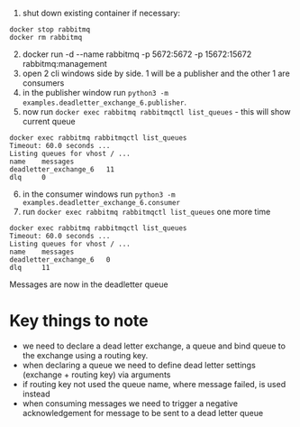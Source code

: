 1. shut down existing container if necessary:
```
docker stop rabbitmq
docker rm rabbitmq
```
2. docker run -d --name rabbitmq -p 5672:5672 -p 15672:15672 rabbitmq:management
3. open 2 cli windows side by side. 1 will be a publisher and the other 1 are consumers
4. in the publisher window run `python3 -m examples.deadletter_exchange_6.publisher`. 
5. now run `docker exec rabbitmq rabbitmqctl list_queues` - this will show current queue
```
docker exec rabbitmq rabbitmqctl list_queues
Timeout: 60.0 seconds ...
Listing queues for vhost / ...
name    messages
deadletter_exchange_6   11
dlq     0
```
6. in the consumer windows run `python3 -m examples.deadletter_exchange_6.consumer`
7. run `docker exec rabbitmq rabbitmqctl list_queues` one more time
```
docker exec rabbitmq rabbitmqctl list_queues
Timeout: 60.0 seconds ...
Listing queues for vhost / ...
name    messages
deadletter_exchange_6   0
dlq     11
```

Messages are now in the deadletter queue



# Key things to note

- we need to declare a dead letter exchange, a queue and bind queue to the exchange using a routing key.
- when declaring a queue we need to define dead letter settings (exchange + routing key) via arguments
- if routing key not used the queue name, where message failed, is used instead
- when consuming messages we need to trigger a negative acknowledgement for message to be sent to a dead letter queue